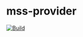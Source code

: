 mss-provider
====================================================
[![Build](https://travis-ci.org/ellendan000/mss-provider.svg?branch=master)](https://travis-ci.org/ellendan000/mss-provider)